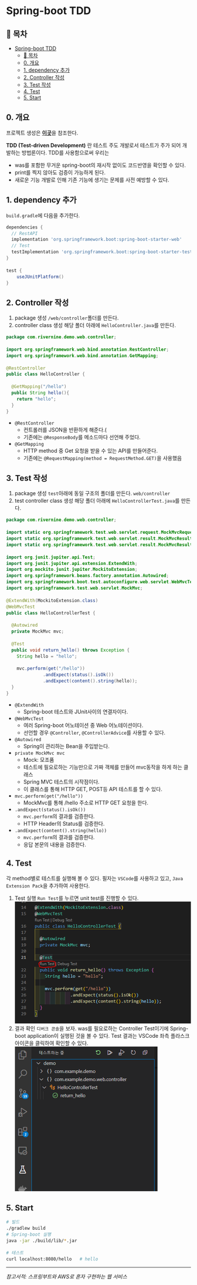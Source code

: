 # Spring-boot TDD
## 🎁 목차
- [Spring-boot TDD](#spring-boot-tdd)
  - [🎁 목차](#-목차)
  - [0. 개요](#0-개요)
  - [1. dependency 추가](#1-dependency-추가)
  - [2. Controller 작성](#2-controller-작성)
  - [3. Test 작성](#3-test-작성)
  - [4. Test](#4-test)
  - [5. Start](#5-start)
  
## 0. 개요
프로젝트 생성은 [**이곳**](!https://velog.io/@rivernine/Spring-boot-Hello-world)을 참조한다.  

**TDD (Test-driven Development)** 란 테스트 주도 개발로서 테스트가 주가 되어 개발하는 방법론이다.
TDD를 사용함으로써 우리는 
* was를 포함한 무거운 spring-boot의 재시작 없이도 코드반영을 확인할 수 있다.
* print를 찍지 않아도 검증이 가능하게 된다.
* 새로운 기능 개발로 인해 기존 기능에 생기는 문제를 사전 예방할 수 있다.
  
## 1. dependency 추가
`build.gradle`에 다음을 추가한다.
```groovy
dependencies {
  // RestAPI
  implementation 'org.springframework.boot:spring-boot-starter-web'  
  // Test
  testImplementation 'org.springframework.boot:spring-boot-starter-test'
}

test {
	useJUnitPlatform()
}
```

## 2. Controller 작성
1. package 생성
`/web/controller`폴더를 만든다.
2. controller class 생성
해당 폴더 아래에 `HelloController.java`를 만든다.
```java
package com.rivernine.demo.web.controller;

import org.springframework.web.bind.annotation.RestController;
import org.springframework.web.bind.annotation.GetMapping;

@RestController
public class HelloController {

  @GetMapping("/hello")
  public String hello(){
    return "hello";
  }
}
```
- `@RestController` 
  - 컨트롤러를 JSON을 반환하게 해준다.(
  - 기존에는 `@ResponseBody`를 메소드마다 선언해 주었다.
- `@GetMapping`
  - HTTP method 중 Get 요청을 받을 수 있는 API를 만들어준다.
  - 기존에는 `@RequestMapping(method = RequestMethod.GET)`을 사용했음

## 3. Test 작성
1. package 생성
`test`아래에 동일 구조의 폴더를 만든다. `web/controller`
2. test controller class 생성
해당 폴더 아래에 `HelloControllerTest.java`를 만든다.
```java
package com.rivernine.demo.web.controller;

import static org.springframework.test.web.servlet.request.MockMvcRequestBuilders.get;
import static org.springframework.test.web.servlet.result.MockMvcResultMatchers.content;
import static org.springframework.test.web.servlet.result.MockMvcResultMatchers.status;

import org.junit.jupiter.api.Test;
import org.junit.jupiter.api.extension.ExtendWith;
import org.mockito.junit.jupiter.MockitoExtension;
import org.springframework.beans.factory.annotation.Autowired;
import org.springframework.boot.test.autoconfigure.web.servlet.WebMvcTest;
import org.springframework.test.web.servlet.MockMvc;

@ExtendWith(MockitoExtension.class)
@WebMvcTest
public class HelloControllerTest {
  
  @Autowired
  private MockMvc mvc;

  @Test
  public void return_hello() throws Exception {
    String hello = "hello";

    mvc.perform(get("/hello"))
              .andExpect(status().isOk())
              .andExpect(content().string(hello));
  }
}
```
- `@ExtendWith`
  - Spring-boot 테스트와 JUnit사이의 연결자이다.
- `@WebMvcTest`
  - 여러 Spring-boot 어노테이션 중 Web 어노테이션이다.
  - 선언할 경우 `@Controller`, `@ControllerAdvice`를 사용할 수 있다.
- `@Autowired`
  - Spring이 관리하는 Bean을 주입받는다.
- `private MockMvc mvc`
  - Mock: 모조품
  - 테스트에 필요로하는 기능만으로 가짜 객체를 만들어 mvc동작을 하게 하는 클래스
  - Spring MVC 테스트의 시작점이다.
  - 이 클래스를 통해 HTTP GET, POST등 API 테스트를 할 수 있다.
- `mvc.perform(get("/hello"))`
  - MockMvc를 통해 /hello 주소로 HTTP GET 요청을 한다.
- `.andExpect(status().isOk())`
  - `mvc.perform`의 결과를 검증한다.
  - HTTP Header의 Status를 검증한다.
- `.andExpect(content().string(hello))`
  - `mvc.perform`의 결과를 검증한다.
  - 응답 본문의 내용을 검증한다.

## 4. Test
각 method별로 테스트를 실행해 볼 수 있다.
필자는 `VSCode`를 사용하고 있고, `Java Extension Pack`을 추가하여 사용한다.
1. Test 실행
`Run Test`를 누르면 unit test를 진행할 수 있다.
![1](./1.PNG)
2. 결과 확인
`디버크 콘솔`을 보자.
was를 필요로하는 Controller Test이기에 Spring-boot application이 실행된 것을 볼 수 있다.
Test 결과는 VSCode 좌측 플라스크 아이콘을 클릭하여 확인할 수 있다.
![2](./2.PNG)
 

## 5. Start
```sh
# 빌드
./gradlew build
# Spring-boot 실행
java -jar ./build/lib/*.jar

# 테스트
curl localhost:8080/hello   # hello
```

---
*참고서적: 스프링부트와 AWS로 혼자 구현하는 웹 서비스*